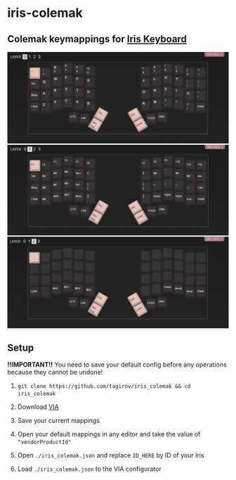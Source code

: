 # iris-colemak

## Colemak keymappings for [Iris Keyboard](https://keeb.io)

![](iris_colemak_layer1.jpg)
<br />
![](iris_colemak_layer2.jpg)
<br />
![](iris_colemak_layer3.jpg)
<br />

## Setup

<b>!!IMPORTANT!!</b> You need to save your default config before any operations because they cannot be undone!
<br />


1. `git clone https://github.com/tagirov/iris_colemak && cd iris_colemak`

2. Download [VIA](https://github.com/the-via/releases/releases/tag/v1.3.1)

3. Save your current mappings

4. Open your default mappings in any editor and take the value of `"vendorProductId"`

5. Open `./iris_colemak.json` and replace `ID_HERE` by ID of your Iris

6. Load `./iris_colemak.json` to the VIA configurator

